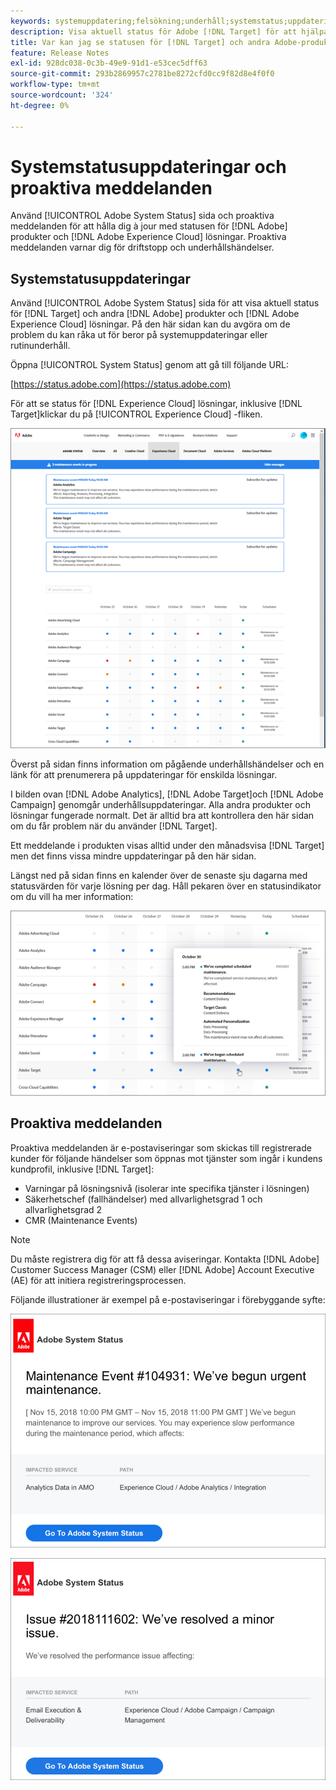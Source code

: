 ```yaml
---
keywords: systemuppdatering;felsökning;underhåll;systemstatus;uppdateringsstatus
description: Visa aktuell status för Adobe [!DNL Target] för att hjälpa dig att avgöra om de problem du kan råka ut för beror på systemuppdateringar eller rutinunderhåll.
title: Var kan jag se statusen för [!DNL Target] och andra Adobe-produkter?
feature: Release Notes
exl-id: 928dc038-0c3b-49e9-91d1-e53cec5dff63
source-git-commit: 293b2869957c2781be8272cfd0cc9f82d8e4f0f0
workflow-type: tm+mt
source-wordcount: '324'
ht-degree: 0%

---
```


# Systemstatusuppdateringar och proaktiva meddelanden

Använd [!UICONTROL Adobe System Status] sida och proaktiva meddelanden för att hålla dig à jour med statusen för [!DNL Adobe] produkter och [!DNL Adobe Experience Cloud] lösningar. Proaktiva meddelanden varnar dig för driftstopp och underhållshändelser.

## Systemstatusuppdateringar

Använd [!UICONTROL Adobe System Status] sida för att visa aktuell status för [!DNL Target] och andra [!DNL Adobe] produkter och [!DNL Adobe Experience Cloud] lösningar. På den här sidan kan du avgöra om de problem du kan råka ut för beror på systemuppdateringar eller rutinunderhåll.

Öppna [!UICONTROL System Status] genom att gå till följande URL:

[https://status.adobe.com](https://status.adobe.com)

För att se status för [!DNL Experience Cloud] lösningar, inklusive [!DNL Target]klickar du på [!UICONTROL Experience Cloud] -fliken.

![system_status, bild](assets/system_status.png)

Överst på sidan finns information om pågående underhållshändelser och en länk för att prenumerera på uppdateringar för enskilda lösningar.

I bilden ovan [!DNL Adobe Analytics], [!DNL Adobe Target]och [!DNL Adobe Campaign] genomgår underhållsuppdateringar. Alla andra produkter och lösningar fungerade normalt. Det är alltid bra att kontrollera den här sidan om du får problem när du använder [!DNL Target].

Ett meddelande i produkten visas alltid under den månadsvisa [!DNL Target] men det finns vissa mindre uppdateringar på den här sidan.

Längst ned på sidan finns en kalender över de senaste sju dagarna med statusvärden för varje lösning per dag. Håll pekaren över en statusindikator om du vill ha mer information:

![system_status_indikatorbild](assets/system_status_indicator.png)

## Proaktiva meddelanden

Proaktiva meddelanden är e-postaviseringar som skickas till registrerade kunder för följande händelser som öppnas mot tjänster som ingår i kundens kundprofil, inklusive [!DNL Target]:

* Varningar på lösningsnivå (isolerar inte specifika tjänster i lösningen)
* Säkerhetschef (fallhändelser) med allvarlighetsgrad 1 och allvarlighetsgrad 2
* CMR (Maintenance Events)

>[!NOTE]
>
>Du måste registrera dig för att få dessa aviseringar. Kontakta [!DNL Adobe] Customer Success Manager (CSM) eller [!DNL Adobe] Account Executive (AE) för att initiera registreringsprocessen.

Följande illustrationer är exempel på e-postaviseringar i förebyggande syfte:

![Proaktiv avisering 1](/help/main/r-release-notes/assets/proactive-notification-1.png)

![Proaktiv avisering 2](/help/main/r-release-notes/assets/proactive-notification-2.png)
